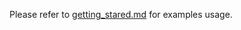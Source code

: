Please refer to [getting_stared.md][link-getting_started] for examples usage.



<!--
Link
-->

[link-getting_started]: https://github.com/Wiznet/RP2040-HAT-FREERTOS-C/blob/main/getting_started.md
